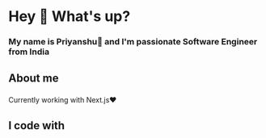 <h1 align="left">Hey 👋 What's up?</h1>

###

<h3 align="left">My name is Priyanshu🚀 and I'm passionate Software Engineer from India</h3>

###

<h2 align="left">About me</h2>

###

<p align="left">Currently working with Next.js❤️</p>

###

<h2 align="left">I code with</h2>

###



###
